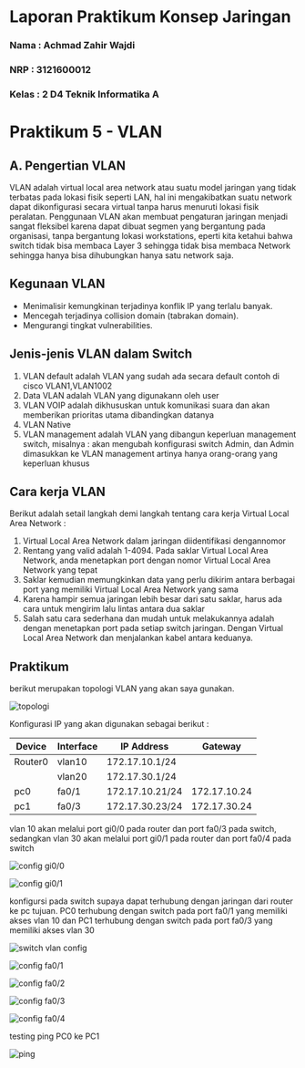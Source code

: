 # Laporan Praktikum Konsep Jaringan

### Nama : Achmad Zahir Wajdi

### NRP : 3121600012

### Kelas : 2 D4 Teknik Informatika A

# Praktikum 5 - VLAN

## A. Pengertian VLAN

VLAN adalah virtual local area network atau suatu model jaringan yang tidak terbatas pada lokasi fisik seperti LAN, hal ini mengakibatkan suatu network dapat dikonfigurasi secara virtual tanpa harus menuruti lokasi fisik peralatan. Penggunaan VLAN akan membuat pengaturan jaringan menjadi sangat fleksibel karena dapat dibuat segmen yang bergantung pada organisasi, tanpa bergantung lokasi workstations, eperti kita ketahui bahwa switch tidak bisa membaca Layer 3 sehingga tidak bisa membaca Network sehingga hanya bisa dihubungkan hanya satu network saja.

## Kegunaan VLAN

- Menimalisir kemungkinan terjadinya konflik IP yang terlalu banyak.
- Mencegah terjadinya collision domain (tabrakan domain).
- Mengurangi tingkat vulnerabilities.

## Jenis-jenis VLAN dalam Switch

1. VLAN default adalah VLAN yang sudah ada secara default contoh di cisco VLAN1,VLAN1002
2. Data VLAN adalah VLAN yang digunakann oleh user
3. VLAN VOIP adalah dikhususkan untuk komunikasi suara dan akan memberikan prioritas utama dibandingkan datanya
4. VLAN Native
5. VLAN management adalah VLAN yang dibangun keperluan management switch, misalnya : akan mengubah konfigurasi switch Admin, dan Admin dimasukkan ke VLAN management artinya hanya orang-orang yang keperluan khusus

## Cara kerja VLAN

Berikut adalah setail langkah demi langkah tentang cara kerja Virtual
Local Area Network :

1. Virtual Local Area Network dalam jaringan diidentifikasi dengannomor
2. Rentang yang valid adalah 1-4094. Pada saklar Virtual Local Area Network, anda menetapkan port dengan nomor Virtual Local Area
   Network yang tepat
3. Saklar kemudian memungkinkan data yang perlu dikirim antara berbagai port yang memiliki Virtual Local Area Network yang sama
4. Karena hampir semua jaringan lebih besar dari satu saklar, harus ada
   cara untuk mengirim lalu lintas antara dua saklar
5. Salah satu cara sederhana dan mudah untuk melakukannya adalah dengan
   menetapkan port pada setiap switch jaringan. Dengan Virtual Local
   Area Network dan menjalankan kabel antara keduanya.

## Praktikum

berikut merupakan topologi VLAN yang akan saya gunakan.

![topologi](assets/topologi.png)

Konfigurasi IP yang akan digunakan sebagai berikut :

| Device  | Interface | IP Address      | Gateway      |
| ------- | --------- | --------------- | ------------ |
| Router0 | vlan10    | 172.17.10.1/24  |              |
|         | vlan20    | 172.17.30.1/24  |              |
| pc0     | fa0/1     | 172.17.10.21/24 | 172.17.10.24 |
| pc1     | fa0/3     | 172.17.30.23/24 | 172.17.30.24 |

vlan 10 akan melalui port gi0/0 pada router dan port fa0/3 pada switch, sedangkan vlan 30 akan melalui port gi0/1 pada router dan port fa0/4 pada switch

![config gi0/0](assets/gi0%2C0.png)

![config gi0/1](assets/gi0%2C1.png)

konfigursi pada switch supaya dapat terhubung dengan jaringan dari router ke pc tujuan. PC0 terhubung dengan switch pada port fa0/1 yang memiliki akses vlan 10 dan PC1 terhubung dengan switch pada port fa0/3 yang memiliki akses vlan 30

![switch vlan config](assets/vlan%20config.png)

![config fa0/1](assets/fe0%2C1.png)

![config fa0/2](assets/fe0%2C2.png)

![config fa0/3](assets/fe0%2C3.png)

![config fa0/4](assets/fe0%2C3.png)

testing ping PC0 ke PC1

![ping](assets/ping%201.png)
